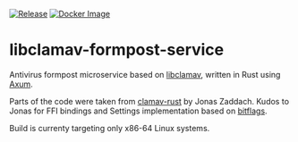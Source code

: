 [![Release](https://img.shields.io/github/v/release/rntrp/libclamav-formpost-service?include_prereleases)](https://github.com/rntrp/libclamav-formpost-service/releases)
[![Docker Image](https://img.shields.io/docker/image-size/rntrp/libclamav-formpost-service/latest?logo=docker)](https://hub.docker.com/r/rntrp/libclamav-formpost-service)

# libclamav-formpost-service
Antivirus formpost microservice based on [libclamav](https://github.com/Cisco-Talos/clamav), written in Rust using [Axum](https://github.com/tokio-rs/axum).

Parts of the code were taken from [clamav-rust](https://github.com/zaddach/clamav-rs) by Jonas Zaddach. Kudos to Jonas for FFI bindings and Settings implementation based on [bitflags](https://github.com/bitflags/bitflags).

Build is currenty targeting only x86-64 Linux systems.
